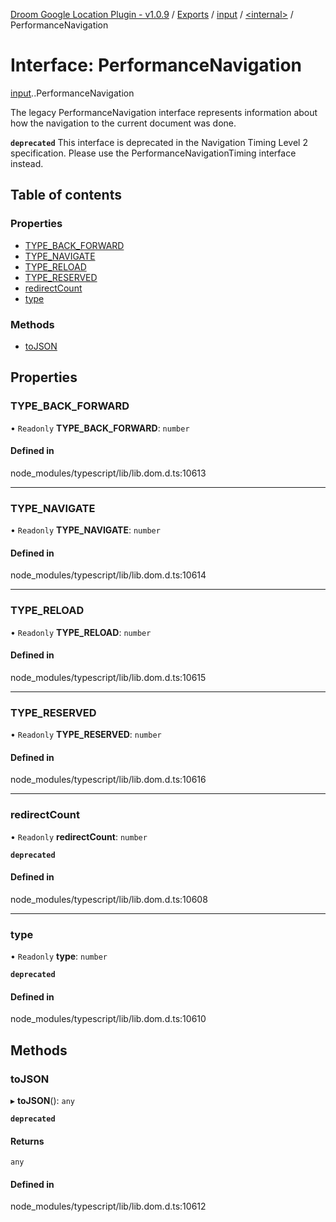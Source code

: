 [Droom Google Location Plugin - v1.0.9](../README.md) / [Exports](../modules.md) / [input](../modules/input.md) / [<internal\>](../modules/input._internal_.md) / PerformanceNavigation

# Interface: PerformanceNavigation

[input](../modules/input.md).[<internal>](../modules/input._internal_.md).PerformanceNavigation

The legacy PerformanceNavigation interface represents information about how the navigation to the current document was done.

**`deprecated`** This interface is deprecated in the Navigation Timing Level 2 specification. Please use the PerformanceNavigationTiming interface instead.

## Table of contents

### Properties

- [TYPE\_BACK\_FORWARD](input._internal_.PerformanceNavigation.md#type_back_forward)
- [TYPE\_NAVIGATE](input._internal_.PerformanceNavigation.md#type_navigate)
- [TYPE\_RELOAD](input._internal_.PerformanceNavigation.md#type_reload)
- [TYPE\_RESERVED](input._internal_.PerformanceNavigation.md#type_reserved)
- [redirectCount](input._internal_.PerformanceNavigation.md#redirectcount)
- [type](input._internal_.PerformanceNavigation.md#type)

### Methods

- [toJSON](input._internal_.PerformanceNavigation.md#tojson)

## Properties

### TYPE\_BACK\_FORWARD

• `Readonly` **TYPE\_BACK\_FORWARD**: `number`

#### Defined in

node_modules/typescript/lib/lib.dom.d.ts:10613

___

### TYPE\_NAVIGATE

• `Readonly` **TYPE\_NAVIGATE**: `number`

#### Defined in

node_modules/typescript/lib/lib.dom.d.ts:10614

___

### TYPE\_RELOAD

• `Readonly` **TYPE\_RELOAD**: `number`

#### Defined in

node_modules/typescript/lib/lib.dom.d.ts:10615

___

### TYPE\_RESERVED

• `Readonly` **TYPE\_RESERVED**: `number`

#### Defined in

node_modules/typescript/lib/lib.dom.d.ts:10616

___

### redirectCount

• `Readonly` **redirectCount**: `number`

**`deprecated`**

#### Defined in

node_modules/typescript/lib/lib.dom.d.ts:10608

___

### type

• `Readonly` **type**: `number`

**`deprecated`**

#### Defined in

node_modules/typescript/lib/lib.dom.d.ts:10610

## Methods

### toJSON

▸ **toJSON**(): `any`

**`deprecated`**

#### Returns

`any`

#### Defined in

node_modules/typescript/lib/lib.dom.d.ts:10612
